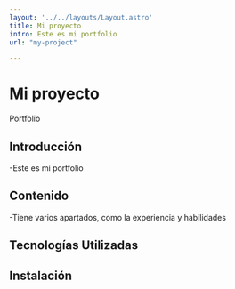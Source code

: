 ```yaml
---
layout: '../../layouts/Layout.astro'
title: Mi proyecto
intro: Este es mi portfolio
url: "my-project"

---
```


# Mi proyecto
Portfolio
## Introducción
-Este es mi portfolio
## Contenido
-Tiene varios apartados, como la experiencia y habilidades
## Tecnologías Utilizadas

## Instalación